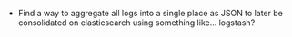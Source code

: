- Find a way to aggregate all logs into a single place as JSON to later be consolidated on elasticsearch using something like... logstash? 

